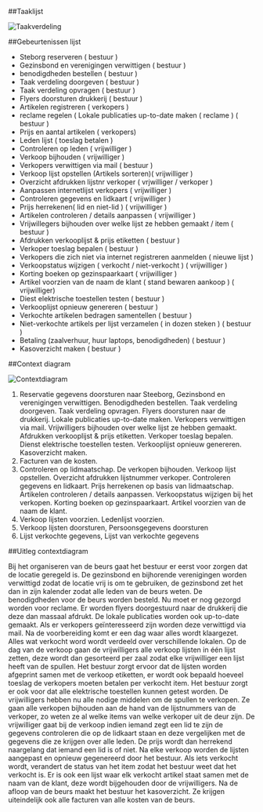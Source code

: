 ##Taaklijst

![Taakverdeling](https://github.com/kirylmaltsav/Groep2/blob/master/taakverdeling.png)

##Gebeurtenissen lijst
* Steborg reserveren ( bestuur )
* Gezinsbond en verenigingen verwittigen ( bestuur )
* benodigdheden bestellen ( bestuur )
* Taak verdeling doorgeven ( bestuur )
* Taak verdeling opvragen ( bestuur )
* Flyers doorsturen drukkerij ( bestuur )
* Artikelen registreren ( verkopers )
* reclame regelen ( Lokale publicaties up-to-date maken ( reclame ) ( bestuur )
* Prijs en aantal artikelen ( verkopers)
* Leden lijst ( toeslag betalen )
* Controleren op leden ( vrijwilliger )
* Verkoop bijhouden ( vrijwilliger )
* Verkopers verwittigen via mail ( bestuur )
* Verkoop lijst opstellen (Artikels sorteren)( vrijwilliger )
* Overzicht afdrukken lijstnr verkoper ( vrjwilliger / verkoper )
*	Aanpassen internetlijst verkopers ( vrijwilliger )
*	Controleren gegevens en lidkaart ( vrijwilliger )
*	Prijs herrekenen( lid en niet-lid ) ( vrijwilliger )
*	Artikelen controleren / details aanpassen ( vrijwilliger )
*	Vrijwillegers bijhouden over welke lijst ze hebben gemaakt / item ( bestuur )
*	Afdrukken verkooplijst & prijs etiketten ( bestuur )
*	Verkoper toeslag bepalen ( bestuur )
*	Verkopers die zich niet via internet registreren aanmelden ( nieuwe lijst )
*	Verkoopstatus wijzigen ( verkocht / niet-verkocht ) ( vrijwilliger )
*	Korting boeken op gezinspaarkaart ( vrijwilliger )
*	Artikel voorzien van de naam de klant ( stand bewaren aankoop ) ( vrijwilliger) 
*	Diest elektrische toestellen testen ( bestuur )
*	Verkooplijst opnieuw genereren ( bestuur )
*	Verkochte artikelen bedragen samentellen ( bestuur )
*	Niet-verkochte artikels per lijst verzamelen ( in dozen steken ) ( bestuur )
*	Betaling (zaalverhuur, huur laptops, benodigdheden) ( bestuur )
*	Kasoverzicht maken ( bestuur )

##Context diagram

![Contextdiagram](https://github.com/kirylmaltsav/Groep2/blob/master/contextdiagram.png)

1.	Reservatie gegevens doorsturen naar Steeborg, Gezinsbond en verenigingen verwittigen. Benodigdheden bestellen. Taak verdeling doorgeven. Taak verdeling opvragen. Flyers doorsturen naar de drukkerij. Lokale publicaties up-to-date maken. Verkopers verwittigen via mail. Vrijwilligers bijhouden over welke lijst ze hebben gemaakt. Afdrukken verkooplijst & prijs etiketten. Verkoper toeslag bepalen. Dienst elektrische toestellen testen. Verkooplijst opnieuw genereren. Kasoverzicht maken.
2.	Facturen van de kosten. 
3.	Controleren op lidmaatschap. De verkopen bijhouden. Verkoop lijst opstellen. Overzicht afdrukken lijstnummer verkoper. Controleren gegevens en lidkaart. Prijs herrekenen op basis van lidmaatschap. Artikelen controleren / details aanpassen. Verkoopstatus wijzigen bij het verkopen. Korting boeken op gezinspaarkaart. Artikel voorzien van de naam de klant.
4.	Verkoop lijsten voorzien.  Ledenlijst voorzien.
5.	Verkoop lijsten doorsturen,  Persoonsgegevens doorsturen
6.	Lijst verkochte gegevens, Lijst van verkochte gegevens

##Uitleg contextdiagram

Bij het organiseren van de beurs gaat het bestuur er eerst voor zorgen dat de locatie geregeld is. De gezinsbond en bijhorende verenigingen worden verwittigd zodat de locatie vrij is om te gebruiken, de gezinsbond zet het dan in zijn kalender zodat alle leden van de beurs weten. De benodigdheden voor de beurs worden besteld.  Nu moet er nog gezorgd worden voor reclame. Er worden flyers doorgestuurd naar de drukkerij die deze dan massaal afdrukt. De lokale publicaties worden ook up-to-date gemaakt. Als er verkopers geïnteresseerd zijn worden deze verwittigd via mail. 
Na de voorbereiding komt er een dag waar alles wordt klaargezet. Alles wat verkocht word wordt verdeeld over verschillende lokalen.
Op de dag van de verkoop gaan de vrijwilligers alle verkoop lijsten in één lijst zetten, deze wordt dan gesorteerd per zaal zodat elke vrijwilliger een lijst heeft van de spullen. Het bestuur zorgt ervoor dat de lijsten worden afgeprint samen met de verkoop etiketten, er wordt ook bepaald hoeveel toeslag de verkopers moeten betalen per verkocht item.  Het bestuur zorgt er ook voor dat alle elektrische toestellen kunnen getest worden. De vrijwilligers hebben nu alle nodige middelen om de spullen te verkopen. Ze gaan alle verkopen bijhouden aan de hand van de lijstnummers van de verkoper, zo weten ze al welke items van welke verkoper uit de deur zijn. De vrijwilliger gaat bij de verkoop indien iemand zegt een lid te zijn de gegevens controleren die op de lidkaart staan en deze vergelijken met de gegevens die ze krijgen over alle leden. De prijs wordt dan herrekend naargelang dat iemand een lid is of niet. Na elke verkoop worden de lijsten aangepast en opnieuw gegenereerd door het bestuur. Als iets verkocht wordt, verandert de status van het item zodat het bestuur weet dat het verkocht is. Er is ook een lijst waar elk verkocht artikel staat samen met de naam van de klant, deze wordt bijgehouden door de vrijwilligers.
Na de afloop van de beurs maakt het bestuur het kasoverzicht. Ze krijgen uiteindelijk ook alle facturen van alle kosten van de beurs.
